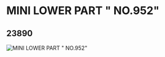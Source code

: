# MINI LOWER PART " NO.952"
## 23890
![MINI LOWER PART " NO.952"](https://lc-www-live-s.legocdn.com/media/bricks/5/2/6127362.jpg)